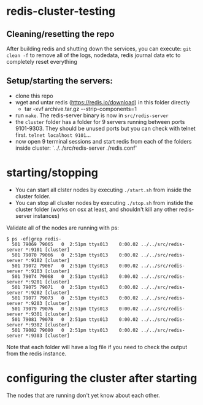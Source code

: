 # redis-cluster-testing

## Cleaning/resetting the repo
After building redis and shutting down the services, you can execute:
`git clean -f` 
to remove all of the logs, nodedata, redis journal data etc to completely reset everything

## Setup/starting the servers:
- clone this repo
- wget and untar redis (https://redis.io/download) in this folder directly
  - tar -xvf archive.tar.gz --strip-components=1
- run `make`. The redis-server binary is now in `src/redis-server`
- the `cluster` folder has a folder for 9 servers running between ports 9101-9303. They should be unused ports but you can check with telnet first.
`telnet localhost 9101`...
- now open 9 terminal sessions and start redis from each of the folders inside cluster: `../../src/redis-server ./redis.conf'

# starting/stopping
- You can start all clster nodes by executing `./start.sh` from inside the cluster folder.
- You can stop all cluster nodes by executing `./stop.sh` from instide the cluster folder (works on osx at least, and shouldn't kill any other redis-server instances)


Validate all of the nodes are running with ps:
```
$ ps -ef|grep redis-
  501 79069 79065   0  2:51pm ttys013    0:00.02 ../../src/redis-server *:9101 [cluster]
  501 79070 79066   0  2:51pm ttys013    0:00.02 ../../src/redis-server *:9102 [cluster]
  501 79072 79067   0  2:51pm ttys013    0:00.02 ../../src/redis-server *:9103 [cluster]
  501 79074 79068   0  2:51pm ttys013    0:00.02 ../../src/redis-server *:9201 [cluster]
  501 79075 79071   0  2:51pm ttys013    0:00.02 ../../src/redis-server *:9202 [cluster]
  501 79077 79073   0  2:51pm ttys013    0:00.02 ../../src/redis-server *:9203 [cluster]
  501 79079 79076   0  2:51pm ttys013    0:00.02 ../../src/redis-server *:9301 [cluster]
  501 79081 79078   0  2:51pm ttys013    0:00.02 ../../src/redis-server *:9302 [cluster]
  501 79082 79080   0  2:51pm ttys013    0:00.02 ../../src/redis-server *:9303 [cluster]
```

Note that each folder will have a log file if you need to check the output from the redis instance.

# configuring the cluster after starting
The nodes that are running don't yet know about each other.
